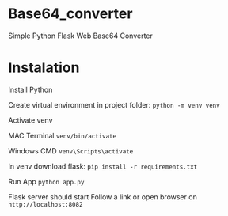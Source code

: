 # Base64_converter
Simple Python Flask Web Base64 Converter

# Instalation
Install Python

Create virtual environment in project folder:
`python -m venv venv`

Activate venv

MAC Terminal `venv/bin/activate`

Windows CMD `venv\Scripts\activate`

In venv download flask:
`pip install -r requirements.txt`

Run App `python app.py`

Flask server should start
Follow a link or open browser on `http://localhost:8082`
